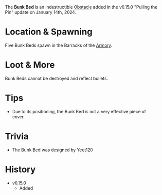 The **Bunk Bed** is an indestructible [Obstacle](/obstacles) added in the v0.15.0 "Pulling the Pin" update on January 14th, 2024.

# Location & Spawning

Five Bunk Beds spawn in the Barracks of the [Armory](/buildings/armory).

# Loot & More

Bunk Beds cannot be destroyed and reflect bullets.

# Tips

- Due to its positioning, the Bunk Bed is not a very effective piece of cover.

# Trivia

- The Bunk Bed was designed by Yeet120

# History

- v0.15.0
  - Added